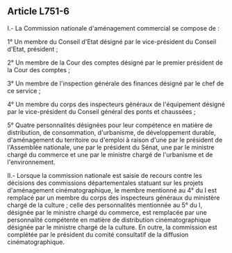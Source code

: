 Article L751-6
----
I.- La Commission nationale d'aménagement commercial se compose de :

1° Un membre du Conseil d'Etat désigné par le vice-président du Conseil d'Etat,
président ;

2° Un membre de la Cour des comptes désigné par le premier président de la Cour
des comptes ;

3° Un membre de l'inspection générale des finances désigné par le chef de ce
service ;

4° Un membre du corps des inspecteurs généraux de l'équipement désigné par le
vice-président du Conseil général des ponts et chaussées ;

5° Quatre personnalités désignées pour leur compétence en matière de
distribution, de consommation, d'urbanisme, de développement durable,
d'aménagement du territoire ou d'emploi à raison d'une par le président de
l'Assemblée nationale, une par le président du Sénat, une par le ministre chargé
du commerce et une par le ministre chargé de l'urbanisme et de l'environnement.

II.- Lorsque la commission nationale est saisie de recours contre les décisions
des commissions départementales statuant sur les projets d'aménagement
cinématographique, le membre mentionné au 4° du I est remplacé par un membre du
corps des inspecteurs généraux du ministère chargé de la culture ; celle des
personnalités mentionnée au 5° du I, désignée par le ministre chargé du
commerce, est remplacée par une personnalité compétente en matière de
distribution cinématographique désignée par le ministre chargé de la culture. En
outre, la commission est complétée par le président du comité consultatif de la
diffusion cinématographique.
